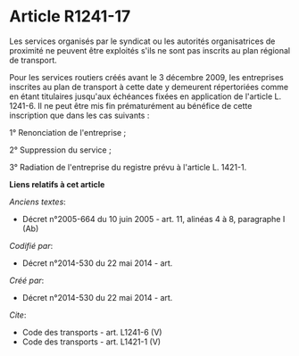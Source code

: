# Article R1241-17

Les services organisés par le syndicat ou les autorités organisatrices de proximité ne peuvent être exploités s'ils ne sont
pas inscrits au plan régional de transport. 

Pour les services routiers créés avant le 3 décembre 2009, les entreprises inscrites au plan de transport à cette date y
demeurent répertoriées comme en étant titulaires jusqu'aux échéances fixées en application de l'article L. 1241-6. Il ne peut
être mis fin prématurément au bénéfice de cette inscription que dans les cas suivants : 

1° Renonciation de l'entreprise ; 

2° Suppression du service ; 

3° Radiation de l'entreprise du registre prévu à l'article L. 1421-1.

**Liens relatifs à cet article**

_Anciens textes_:

  - Décret n°2005-664 du 10 juin 2005 - art. 11, alinéas 4 à 8, paragraphe I (Ab)

_Codifié par_:

  - Décret n°2014-530 du 22 mai 2014 - art.

_Créé par_:

  - Décret n°2014-530 du 22 mai 2014 - art.

_Cite_:

  - Code des transports - art. L1241-6 (V)
  - Code des transports - art. L1421-1 (V)
